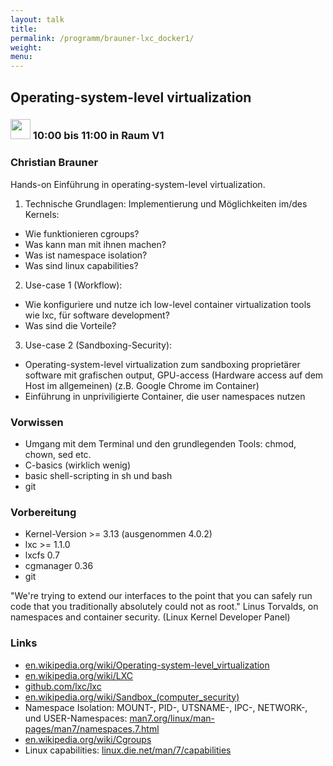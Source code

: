```yaml
---
layout: talk
title:
permalink: /programm/brauner-lxc_docker1/
weight: 
menu:
---
```

## Operating-system-level&nbsp;virtualization

### <img height = "32" src="../../images/talk.svg"> 10:00 bis 11:00 in Raum V1

### Christian&nbsp;Brauner

Hands-on Einführung in operating-system-level virtualization.

1. Technische Grundlagen: Implementierung und Möglichkeiten im/des Kernels:
  - Wie funktionieren cgroups?
  - Was kann man mit ihnen machen?
  - Was ist namespace isolation?
  - Was sind linux capabilities?

2. Use-case 1 (Workflow):
  - Wie konfiguriere und nutze ich low-level container virtualization tools wie lxc, für software development?
  - Was sind die Vorteile?

3. Use-case 2 (Sandboxing-Security):
  - Operating-system-level virtualization zum sandboxing proprietärer software mit grafischen output, GPU-access (Hardware access auf dem Host im allgemeinen) (z.B. Google Chrome im Container)
  - Einführung in unpriviligierte Container, die user namespaces nutzen

### Vorwissen 

- Umgang mit dem Terminal und den grundlegenden Tools: chmod, chown, sed etc.
- C-basics (wirklich wenig)
- basic shell-scripting in sh und bash
- git

### Vorbereitung

- Kernel-Version >= 3.13 (ausgenommen 4.0.2)
- lxc >= 1.1.0
- lxcfs 0.7
- cgmanager 0.36
- git

 "We're trying to extend our interfaces to the point that you can safely run
 code that you traditionally absolutely could not as root."
Linus Torvalds, on namespaces and container security. (Linux Kernel Developer Panel)

### Links

- <a href="https://en.wikipedia.org/wiki/Operating-system-level_virtualization" target="_blank">en.wikipedia.org/wiki/Operating-system-level_virtualization</a>
- <a href="https://en.wikipedia.org/wiki/LXC" target="_blank">en.wikipedia.org/wiki/LXC</a>
- <a href="https://github.com/lxc/lxc" target="_blank">github.com/lxc/lxc</a>
- <a href="https://en.wikipedia.org/wiki/Sandbox_%28computer_security%29" target="_blank">en.wikipedia.org/wiki/Sandbox_(computer_security)</a>
- Namespace Isolation: MOUNT-, PID-, UTSNAME-, IPC-, NETWORK-, und USER-Namespaces: <a href="http://man7.org/linux/man-pages/man7/namespaces.7.html" target="_blank">man7.org/linux/man-pages/man7/namespaces.7.html</a>
- <a href="https://en.wikipedia.org/wiki/Cgroups" target="_blank">en.wikipedia.org/wiki/Cgroups</a>
- Linux capabilities: <a href="http://linux.die.net/man/7/capabilities" target="_blank">linux.die.net/man/7/capabilities</a>
